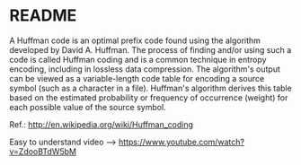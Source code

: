 README
======
 A Huffman code is an optimal prefix code found using the algorithm developed by David A. Huffman. The process of finding and/or using such a code is called Huffman coding and is a common technique in entropy encoding, including in lossless data compression. The algorithm's output can be viewed as a variable-length code table for encoding a source symbol (such as a character in a file). Huffman's algorithm derives this table based on the estimated probability or frequency of occurrence (weight) for each possible value of the source symbol. 
 
Ref.: http://en.wikipedia.org/wiki/Huffman_coding 

Easy to understand video --> https://www.youtube.com/watch?v=ZdooBTdW5bM
